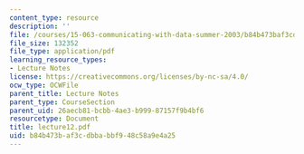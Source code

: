 ```yaml
---
content_type: resource
description: ''
file: /courses/15-063-communicating-with-data-summer-2003/b84b473baf3cdbbabbf948c58a9e4a25_lecture12.pdf
file_size: 132352
file_type: application/pdf
learning_resource_types:
- Lecture Notes
license: https://creativecommons.org/licenses/by-nc-sa/4.0/
ocw_type: OCWFile
parent_title: Lecture Notes
parent_type: CourseSection
parent_uid: 26aecb81-bcbb-4ae3-b999-87157f9b4bf6
resourcetype: Document
title: lecture12.pdf
uid: b84b473b-af3c-dbba-bbf9-48c58a9e4a25
---
```

